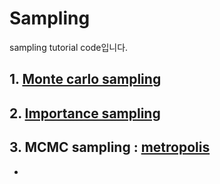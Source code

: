 # Sampling
sampling tutorial code입니다.

## 1. [Monte carlo sampling](https://github.com/RRoundTable/Sampling/blob/master/MonteCarlo_and_ImportanceSampling.ipynb)



## 2. [Importance sampling](https://github.com/RRoundTable/Sampling/blob/master/MonteCarlo_and_ImportanceSampling.ipynb)



## 3. MCMC sampling : [metropolis](https://github.com/RRoundTable/Sampling/blob/master/metropolis.ipynb)


-
